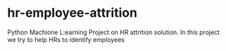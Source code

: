 # hr-employee-attrition
Python Machione L:earning Project on HR attrition solution. In this project we try to help HRs to identify employees
